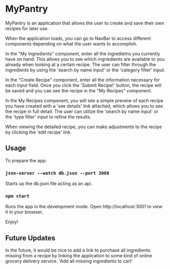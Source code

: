 # MyPantry

MyPantry is an application that allows the user to create and save their own recipes for later use.

When the application loads, you can go to NavBar to access different components depending on what the user wants to accomplish.

In the "My Ingredients" component, enter all the ingredietns you currently have on hand. This allows you to see which ingriedients are available to you already when looking at a certain recipe. The user can filter through the ingredients by using the 'search by name input' or the 'category filter' input.

In the "Create Recipe" component, enter all the information necessary for each input field.  Once you click the 'Submit Recipe!' button, the recipe will be saved and you can see the recipe in the "My Recipes" component.

In the My Recipes component, you will see a simple preveiw of each recipe you have created with a 'see details' link attached, which allows you to see the recipe in full detail. The user can utilize the 'search by name input' or the 'type filter' input to refine the results.

When viewing the detailed recipe, you can make adjustments to the recipe by clicking the 'edit recipe' link.

## Usage

To prepare the app:

### `json-server --watch db.json --port 3000`

Starts up the db.json file acting as an api.

### `npm start`

Runs the app in the development mode.
Open http://localhost:3001 to view it in your browser.

Enjoy!


## Future Updates

In the future, it would be nice to add a link to purchase all ingredients missing from a recipe by linking the application to some kind of online grocery delivery service.  'Add all missing ingredients to cart' 